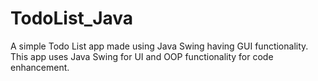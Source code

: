 # TodoList_Java
A simple Todo List app made using Java Swing having GUI functionality. This app uses Java Swing for UI and OOP functionality for code enhancement.
